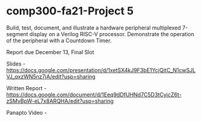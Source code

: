 # comp300-fa21-Project 5

Build, test, document, and illustrate a hardware peripheral multiplexed 7-segment display on a Verilog RISC-V processor.  Demonstrate the operation of the peripheral with a Countdown Timer. 

Report due December 13, Final Slot

Slides - https://docs.google.com/presentation/d/1xetSX4kJ9F3bE1YcjQitC_N1cwSJLVJ_qxzWN5nz7jA/edit?usp=sharing

Written Report - https://docs.google.com/document/d/1Eeq9dDfUHNd7C5D3tCyicZ6t-zSMvBpW-eL7x8ARQHA/edit?usp=sharing

Panapto Video - 
